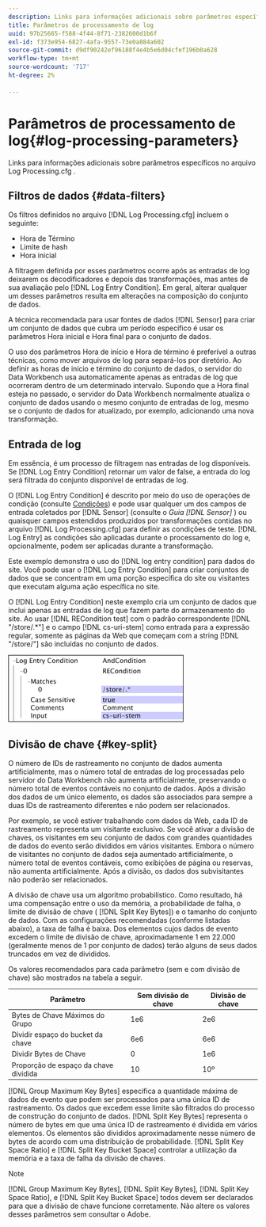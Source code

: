 ```yaml
---
description: Links para informações adicionais sobre parâmetros específicos no arquivo Log Processing.cfg .
title: Parâmetros de processamento de log
uuid: 97b25665-f588-4f44-8f71-2382600d1b6f
exl-id: f373e954-6827-4afa-9557-73e0a884a602
source-git-commit: d9df90242ef96188f4e4b5e6d04cfef196b0a628
workflow-type: tm+mt
source-wordcount: '717'
ht-degree: 2%

---
```


# Parâmetros de processamento de log{#log-processing-parameters}

Links para informações adicionais sobre parâmetros específicos no arquivo Log Processing.cfg .

<!--
c_data_filters.xml
-->

## Filtros de dados {#data-filters}

Os filtros definidos no arquivo [!DNL Log Processing.cfg] incluem o seguinte:

* Hora de Término
* Limite de hash
* Hora inicial

A filtragem definida por esses parâmetros ocorre após as entradas de log deixarem os decodificadores e depois das transformações, mas antes de sua avaliação pelo [!DNL Log Entry Condition]. Em geral, alterar qualquer um desses parâmetros resulta em alterações na composição do conjunto de dados.

A técnica recomendada para usar fontes de dados [!DNL Sensor] para criar um conjunto de dados que cubra um período específico é usar os parâmetros Hora inicial e Hora final para o conjunto de dados.

O uso dos parâmetros Hora de início e Hora de término é preferível a outras técnicas, como mover arquivos de log para separá-los por diretório. Ao definir as horas de início e término do conjunto de dados, o servidor do Data Workbench usa automaticamente apenas as entradas de log que ocorreram dentro de um determinado intervalo. Supondo que a Hora final esteja no passado, o servidor do Data Workbench normalmente atualiza o conjunto de dados usando o mesmo conjunto de entradas de log, mesmo se o conjunto de dados for atualizado, por exemplo, adicionando uma nova transformação.

<!--
c_log_entry_con.xml
-->

## Entrada de log

Em essência, é um processo de filtragem nas entradas de log disponíveis. Se [!DNL Log Entry Condition] retornar um valor de false, a entrada do log será filtrada do conjunto disponível de entradas de log.

O [!DNL Log Entry Condition] é descrito por meio do uso de operações de condição (consulte [Condições](../../../home/c-dataset-const-proc/c-conditions/c-abt-cond.md)) e pode usar qualquer um dos campos de entrada coletados por [!DNL Sensor] (consulte o *Guia [!DNL Sensor]* ) ou quaisquer campos estendidos produzidos por transformações contidas no arquivo [!DNL Log Processing.cfg] para definir as condições de teste. [!DNL Log Entry] as condições são aplicadas durante o processamento do log e, opcionalmente, podem ser aplicadas durante a transformação.

Este exemplo demonstra o uso do [!DNL log entry condition] para dados do site. Você pode usar o [!DNL Log Entry Condition] para criar conjuntos de dados que se concentram em uma porção específica do site ou visitantes que executam alguma ação específica no site.

O [!DNL Log Entry Condition] neste exemplo cria um conjunto de dados que inclui apenas as entradas de log que fazem parte do armazenamento do site. Ao usar [!DNL RECondition test] com o padrão correspondente [!DNL "/store/.*"] e o campo [!DNL cs-uri-stem] como entrada para a expressão regular, somente as páginas da Web que começam com a string [!DNL "/store/"] são incluídas no conjunto de dados.

![](assets/cfg_LogProcessing_LogEntryCondition.png)

<!--
c_key_split.xml
-->

## Divisão de chave {#key-split}

O número de IDs de rastreamento no conjunto de dados aumenta artificialmente, mas o número total de entradas de log processadas pelo servidor do Data Workbench não aumenta artificialmente, preservando o número total de eventos contáveis no conjunto de dados. Após a divisão dos dados de um único elemento, os dados são associados para sempre a duas IDs de rastreamento diferentes e não podem ser relacionados.

Por exemplo, se você estiver trabalhando com dados da Web, cada ID de rastreamento representa um visitante exclusivo. Se você ativar a divisão de chaves, os visitantes em seu conjunto de dados com grandes quantidades de dados do evento serão divididos em vários visitantes. Embora o número de visitantes no conjunto de dados seja aumentado artificialmente, o número total de eventos contáveis, como exibições de página ou reservas, não aumenta artificialmente. Após a divisão, os dados dos subvisitantes não poderão ser relacionados.

A divisão de chave usa um algoritmo probabilístico. Como resultado, há uma compensação entre o uso da memória, a probabilidade de falha, o limite de divisão de chave ( [!DNL Split Key Bytes]) e o tamanho do conjunto de dados. Com as configurações recomendadas (conforme listadas abaixo), a taxa de falha é baixa. Dos elementos cujos dados de evento excedem o limite de divisão de chave, aproximadamente 1 em 22.000 (geralmente menos de 1 por conjunto de dados) terão alguns de seus dados truncados em vez de divididos.

Os valores recomendados para cada parâmetro (sem e com divisão de chave) são mostrados na tabela a seguir.

| Parâmetro | Sem divisão de chave | Divisão de chave |
|---|---|---|
| Bytes de Chave Máximos do Grupo | 1e6 | 2e6 |
| Dividir espaço do bucket da chave | 6e6 | 6e6 |
| Dividir Bytes de Chave | 0 | 1e6 |
| Proporção de espaço da chave dividida | 10 | 10º |

[!DNL Group Maximum Key Bytes] especifica a quantidade máxima de dados de evento que podem ser processados para uma única ID de rastreamento. Os dados que excedem esse limite são filtrados do processo de construção do conjunto de dados. [!DNL Split Key Bytes] representa o número de bytes em que uma única ID de rastreamento é dividida em vários elementos. Os elementos são divididos aproximadamente nesse número de bytes de acordo com uma distribuição de probabilidade. [!DNL Split Key Space Ratio] e  [!DNL Split Key Bucket Space] controlar a utilização da memória e a taxa de falha da divisão de chaves.

>[!NOTE]
>
>[!DNL Group Maximum Key Bytes],  [!DNL Split Key Bytes],  [!DNL Split Key Space Ratio], e  [!DNL Split Key Bucket Space] todos devem ser declarados para que a divisão de chave funcione corretamente. Não altere os valores desses parâmetros sem consultar o Adobe.

